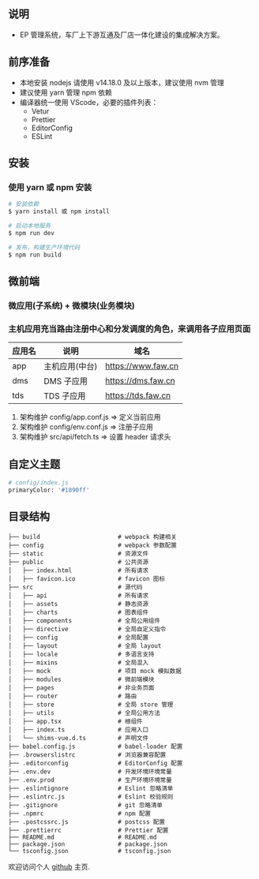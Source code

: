 ## 说明

- EP 管理系统，车厂上下游互通及厂店一体化建设的集成解决方案。

## 前序准备

- 本地安装 nodejs 请使用 v14.18.0 及以上版本，建议使用 nvm 管理
- 建议使用 yarn 管理 npm 依赖
- 编译器统一使用 VScode，必要的插件列表：
  - Vetur
  - Prettier
  - EditorConfig
  - ESLint

## 安装

### 使用 yarn 或 npm 安装

```bash
# 安装依赖
$ yarn install 或 npm install

# 启动本地服务
$ npm run dev

# 发布，构建生产环境代码
$ npm run build
```

## 微前端

### 微应用(子系统) + 微模块(业务模块)

### 主机应用充当路由注册中心和分发调度的角色，来调用各子应用页面

| 应用名 | 说明           | 域名               |
| ------ | -------------- | ------------------ |
| app    | 主机应用(中台) | https://www.faw.cn |
| dms    | DMS 子应用     | https://dms.faw.cn |
| tds    | TDS 子应用     | https://tds.faw.cn |

1. 架构维护 config/app.conf.js => 定义当前应用
2. 架构维护 config/env.conf.js => 注册子应用
3. 架构维护 src/api/fetch.ts => 设置 header 请求头

## 自定义主题

```bash
# config/index.js
primaryColor: '#1890ff'
```

## 目录结构

```
├── build                      # webpack 构建相关
├── config                     # webpack 参数配置
├── static                     # 资源文件
├── public                     # 公共资源
│   ├── index.html             # 所有请求
│   ├── favicon.ico            # favicon 图标
├── src                        # 源代码
│   ├── api                    # 所有请求
│   ├── assets                 # 静态资源
│   ├── charts                 # 图表组件
│   ├── components             # 全局公用组件
│   ├── directive              # 全局自定义指令
│   ├── config                 # 全局配置
│   ├── layout                 # 全局 layout
│   ├── locale                 # 多语言支持
│   ├── mixins                 # 全局混入
│   ├── mock                   # 项目 mock 模拟数据
│   ├── modules                # 微前端模块
│   ├── pages                  # 非业务页面
│   ├── router                 # 路由
│   ├── store                  # 全局 store 管理
│   ├── utils                  # 全局公用方法
│   ├── app.tsx                # 根组件
│   ├── index.ts               # 应用入口
│   └── shims-vue.d.ts         # 声明文件
├── babel.config.js            # babel-loader 配置
├── .browserslistrc            # 浏览器兼容配置
├── .editorconfig              # EditorConfig 配置
├── .env.dev                   # 开发环境环境常量
├── .env.prod                  # 生产环境环境常量
├── .eslintignore              # Eslint 忽略清单
├── .eslintrc.js               # Eslint 校验规则
├── .gitignore                 # git 忽略清单
├── .npmrc                     # npm 配置
├── .postcssrc.js              # postcss 配置
├── .prettierrc                # Prettier 配置
├── README.md                  # README.md
├── package.json               # package.json
└── tsconfig.json              # tsconfig.json
```

欢迎访问个人 [github](https://github.com/jiaozhiye) 主页.
